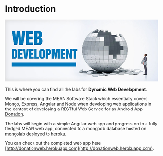 # Introduction

![](images/webdevelopment.jpg)

This is where you can find all the labs for **Dynamic Web Development**.

We will be covering the MEAN Software Stack which essentially covers Mongo, Express, Angular and Node when developing web applications in the context of developing a RESTful Web Service for an Android App [Donation](https://www.gitbook.com/book/ddrohan/android-101-labs-as/details).

The labs will begin with a simple Angular web app and progress on to a fully fledged MEAN web app, connected to a mongodb database hosted on [mongolab](http://www.mongolab.com) deployed to [heroku](http://www.heroku.com).

You can check out the completed web app here [http://donationweb.herokuapp.com](http://donationweb.herokuapp.com).
